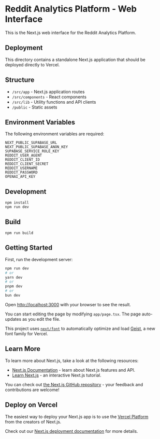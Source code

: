 # Reddit Analytics Platform - Web Interface

This is the Next.js web interface for the Reddit Analytics Platform.

## Deployment

This directory contains a standalone Next.js application that should be deployed directly to Vercel.

## Structure

- `/src/app` - Next.js application routes
- `/src/components` - React components
- `/src/lib` - Utility functions and API clients
- `/public` - Static assets

## Environment Variables

The following environment variables are required:

```
NEXT_PUBLIC_SUPABASE_URL
NEXT_PUBLIC_SUPABASE_ANON_KEY
SUPABASE_SERVICE_ROLE_KEY
REDDIT_USER_AGENT
REDDIT_CLIENT_ID
REDDIT_CLIENT_SECRET
REDDIT_USERNAME
REDDIT_PASSWORD
OPENAI_API_KEY
```

## Development

```
npm install
npm run dev
```

## Build

```
npm run build
```

## Getting Started

First, run the development server:

```bash
npm run dev
# or
yarn dev
# or
pnpm dev
# or
bun dev
```

Open [http://localhost:3000](http://localhost:3000) with your browser to see the result.

You can start editing the page by modifying `app/page.tsx`. The page auto-updates as you edit the file.

This project uses [`next/font`](https://nextjs.org/docs/app/building-your-application/optimizing/fonts) to automatically optimize and load [Geist](https://vercel.com/font), a new font family for Vercel.

## Learn More

To learn more about Next.js, take a look at the following resources:

- [Next.js Documentation](https://nextjs.org/docs) - learn about Next.js features and API.
- [Learn Next.js](https://nextjs.org/learn) - an interactive Next.js tutorial.

You can check out [the Next.js GitHub repository](https://github.com/vercel/next.js) - your feedback and contributions are welcome!

## Deploy on Vercel

The easiest way to deploy your Next.js app is to use the [Vercel Platform](https://vercel.com/new?utm_medium=default-template&filter=next.js&utm_source=create-next-app&utm_campaign=create-next-app-readme) from the creators of Next.js.

Check out our [Next.js deployment documentation](https://nextjs.org/docs/app/building-your-application/deploying) for more details.
